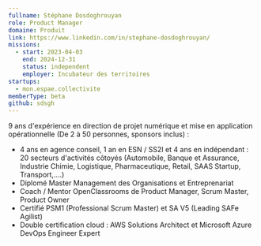 ```yaml
---
fullname: Stéphane Dosdoghrouyan
role: Product Manager
domaine: Produit
link: https://www.linkedin.com/in/stephane-dosdoghrouyan/
missions:
  - start: 2023-04-03
    end: 2024-12-31
    status: independent
    employer: Incubateur des territoires
startups:
  - mon.espae.collectivite
memberType: beta
github: sdsgh
---
```


9 ans d'expérience en direction de projet numérique et mise en application opérationnelle (De 2 à 50 personnes, sponsors inclus) :
- 4 ans en agence conseil, 1 an en ESN / SS2I et 4 ans en indépendant : 20 secteurs d'activités côtoyés (Automobile, Banque et Assurance, Industrie Chimie, Logistique, Pharmaceutique, Retail, SAAS Startup, Transport,....)
- Diplomé Master Management des Organisations et Entreprenariat
- Coach / Mentor OpenClassrooms de Product Manager, Scrum Master, Product Owner
- Certifié PSM1 (Professional Scrum Master) et SA V5 (Leading SAFe Agilist)
- Double certification cloud : AWS Solutions Architect et Microsoft Azure DevOps Engineer Expert
